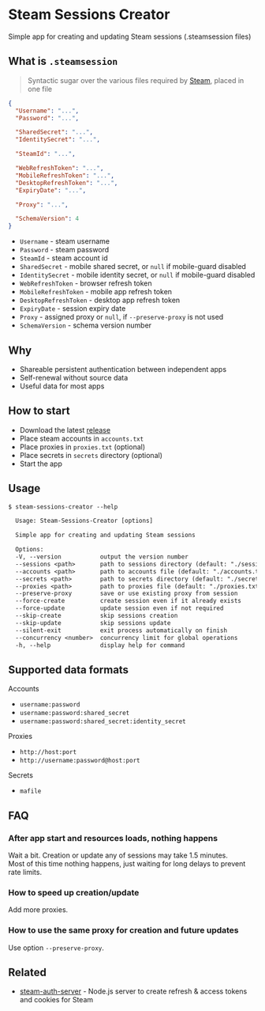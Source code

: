 # Steam Sessions Creator

Simple app for creating and updating Steam sessions (.steamsession files)

## What is `.steamsession`

> Syntactic sugar over the various files required by [Steam](https://store.steampowered.com), placed in one file

```json
{
  "Username": "...",
  "Password": "...",

  "SharedSecret": "...",
  "IdentitySecret": "...",

  "SteamId": "...",

  "WebRefreshToken": "...",
  "MobileRefreshToken": "...",
  "DesktopRefreshToken": "...",
  "ExpiryDate": "...",

  "Proxy": "...",

  "SchemaVersion": 4
}
```

- `Username` - steam username
- `Password` - steam password
- `SteamId` - steam account id
- `SharedSecret` - mobile shared secret, or `null` if mobile-guard disabled
- `IdentitySecret` - mobile identity secret, or `null` if mobile-guard disabled
- `WebRefreshToken` - browser refresh token
- `MobileRefreshToken` - mobile app refresh token
- `DesktopRefreshToken` - desktop app refresh token
- `ExpiryDate` - session expiry date
- `Proxy` - assigned proxy or `null`, if `--preserve-proxy` is not used
- `SchemaVersion` - schema version number

## Why

- Shareable persistent authentication between independent apps
- Self-renewal without source data
- Useful data for most apps

## How to start

- Download the latest [release](https://github.com/Sadzurami/steam-sessions-creator/releases#latest)
- Place steam accounts in `accounts.txt`
- Place proxies in `proxies.txt` (optional)
- Place secrets in `secrets` directory (optional)
- Start the app

## Usage

```txt
$ steam-sessions-creator --help

  Usage: Steam-Sessions-Creator [options]

  Simple app for creating and updating Steam sessions

  Options:
  -V, --version           output the version number
  --sessions <path>       path to sessions directory (default: "./sessions")
  --accounts <path>       path to accounts file (default: "./accounts.txt")
  --secrets <path>        path to secrets directory (default: "./secrets")
  --proxies <path>        path to proxies file (default: "./proxies.txt")
  --preserve-proxy        save or use existing proxy from session
  --force-create          create session even if it already exists
  --force-update          update session even if not required
  --skip-create           skip sessions creation
  --skip-update           skip sessions update
  --silent-exit           exit process automatically on finish
  --concurrency <number>  concurrency limit for global operations
  -h, --help              display help for command
```

## Supported data formats

Accounts

- `username:password`
- `username:password:shared_secret`
- `username:password:shared_secret:identity_secret`

Proxies

- `http://host:port`
- `http://username:password@host:port`

Secrets

- `mafile`

## FAQ

### After app start and resources loads, nothing happens

Wait a bit. Creation or update any of sessions may take 1.5 minutes.\
Most of this time nothing happens, just waiting for long delays to prevent rate limits.

### How to speed up creation/update

Add more proxies.

### How to use the same proxy for creation and future updates

Use option `--preserve-proxy`.

## Related

- [steam-auth-server](https://github.com/Sadzurami/steam-auth-server) - Node.js server to create refresh & access tokens and cookies for Steam

